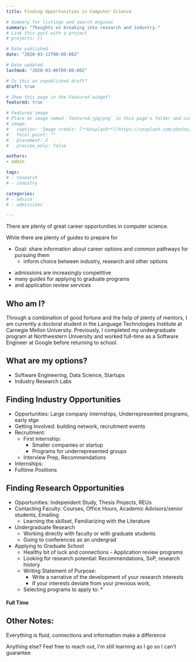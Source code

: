 ```yaml
---
title: Finding Opportunities in Computer Science

# Summary for listings and search engines
summary: "Thoughts on breaking into research and industry."
# Link this post with a project
# projects: []

# Date published
date: "2020-03-12T00:00:00Z"

# Date updated
lastmod: "2020-03-06T00:00:00Z"

# Is this an unpublished draft?
draft: true

# Show this page in the Featured widget?
featured: true

# Featured image
# Place an image named `featured.jpg/png` in this page's folder and customize its options here.
# image:
#   caption: 'Image credit: [**Unsplash**](https://unsplash.com/photos/CpkOjOcXdUY)'
#   focal_point: ""
#   placement: 2
#   preview_only: false

authors:
- admin

tags:
# - research
# - industry

categories:
# - advice
# - admissions

---
```

There are plenty of great career opportunities in computer science.

While there are plenty of guides to prepare for


* Goal: share information about career options and common pathways for pursuing them
  * inform choice between industry, research and other options

- admissions are increasingly competitive
- many guides for applying to graduate programs
- and application review services

## Who am I?

Through a combination of good fortune and the help of plenty of mentors, I am currently a doctoral student in the Language Technologies Institute at Carnegie Mellon University. Previously, I completed my undergraduate program at Northwestern University and worked full-time as a Software Engineer at Google before returning to school.

## What are my options?

* Software Engineering, Data Science, Startups
* Industry Research Labs

## Finding Industry Opportunities

* Opportunities: Large company internships, Underrepresented programs, early stge
* Getting Involved: building network, recruitment events
* Recruitment:
  * First internship:
    * Smaller companies or startup
    * Programs for underrepresented groups
  * Interview Prep, Recommendations
* Internships:
* Fulltime Positions

## Finding Research Opportunities

* Opportunities: Independent Study, Thesis Projects, REUs
* Contacting Faculty: Courses, Office Hours, Academic Advisors/senior students, Emailing
  * Learning the skillset, Familiarizing with the Literature
* Undergraduate Research
  * Working directly with faculty or with graduate students
  * Going to conferences as an undergrad
* Applying to Graduate School
  * Healthy bit of luck and connections - Application review programs
  * Looking for research potential: Recommendations, SoP, research history
  * Writing Statement of Purpose:
    * Write a narrative of the development of your research interests
    * If your interests deviate from your previous work,
  * Selecting programs to apply to:
    *


#### Full Time

## Other Notes:
Everything is fluid, connections and information make a difference

Anything else? Feel free to reach out, I'm still learning as I go so I can't guarantee